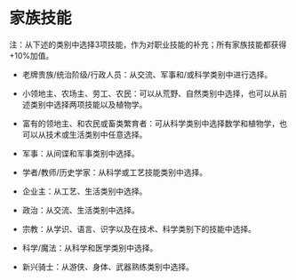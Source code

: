 # 家族技能

注：从下述的类别中选择3项技能，作为对职业技能的补充；所有家族技能都获得+10%加值。

- 老牌贵族/统治阶级/行政人员：从交流、军事和/或科学类别中进行选择。

- 小领地主、农场主、劳工、农民：可以从荒野、自然类别中选择，也可以从前述类别中选择两项技能以及植物学。

- 富有的领地主、和农民或畜类繁育者：可从科学类别中选择数学和植物学，也可以从技术或生活类别中任意选择。

- 军事：从间谍和军事类别中选择。

- 学者/教师/历史学家：从科学或工艺技能类别中选择。

- 企业主：从工艺、生活类别中选择。

- 政治：从交流、生活类别中选择。

- 宗教：从学识、语言、识字以及在技术、科学类别下的技能中选择。

- 科学/魔法：从科学和医学类别中选择。

- 新兴骑士：从游侠、身体、武器熟练类别中选择。
